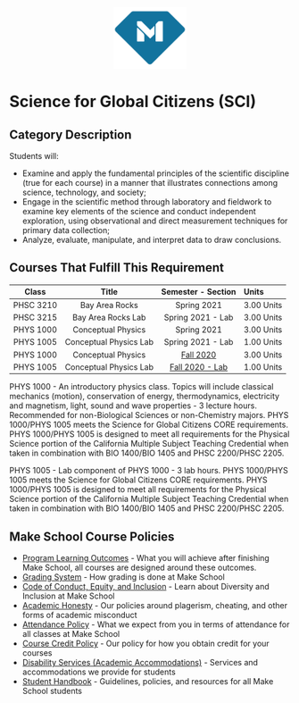 <p align="center">
  <a href="https://www.makeschool.com">
      <img alt="Make School Logo" src="./Web/logo-icononly.svg" height="110">
  </a>
</p>

# Science for Global Citizens (SCI)

## Category Description

Students will:

- Examine and apply the fundamental principles of the scientific discipline (true for each course) in a manner that illustrates connections among science, technology, and society;
- Engage in the scientific method through laboratory and fieldwork to examine key elements of the science and conduct independent exploration, using observational and direct measurement techniques for primary data collection;
- Analyze, evaluate, manipulate, and interpret data to draw conclusions.

## Courses That Fulfill This Requirement

| Class |          Title          |       Semester - Section       | Units |
|:-----:|:----------------------:|:---------------------------:|:--------|
|  PHSC 3210 |  Bay Area Rocks | Spring 2021 | 3.00 Units |
|  PHSC 3215 |  Bay Area Rocks Lab | Spring 2021 - Lab | 3.00 Units |
|  PHYS 1000 |  Conceptual Physics | Spring 2021 | 3.00 Units |
|  PHYS 1005 |  Conceptual Physics Lab | Spring 2021 - Lab | 1.00 Units |
|  PHYS 1000 |  Conceptual Physics | [Fall 2020] | 3.00 Units |
|  PHYS 1005 |  Conceptual Physics Lab | [Fall 2020 - Lab] | 1.00 Units |

PHYS 1000 - An introductory physics class. Topics will include classical mechanics (motion), conservation of energy, thermodynamics, electricity and magnetism, light, sound and wave properties - 3 lecture hours. Recommended for non-Biological Sciences or non-Chemistry majors. PHYS 1000/PHYS 1005 meets the Science for Global Citizens CORE requirements. PHYS 1000/PHYS 1005 is designed to meet all requirements for the Physical Science portion of the California Multiple Subject Teaching Credential when taken in combination with BIO 1400/BIO 1405 and PHSC 2200/PHSC 2205.

PHYS 1005 - Lab component of PHYS 1000 - 3 lab hours. PHYS 1000/PHYS 1005 meets the Science for Global Citizens CORE requirements. PHYS 1000/PHYS 1005 is designed to meet all requirements for the Physical Science portion of the California Multiple Subject Teaching Credential when taken in combination with BIO 1400/BIO 1405 and PHSC 2200/PHSC 2205.

[Fall 2020]:https://drive.google.com/file/d/19teAUBDpmKExxocpuzD0rrviup9aaZP3/view?usp=sharing

[Fall 2020 - Lab]:https://drive.google.com/file/d/1bTeR6JtlZ3jW6VIv8sAc2nC2WLeljP0u/view?usp=sharing

## Make School Course Policies

- [Program Learning Outcomes](https://make.sc/program-learning-outcomes) - What you will achieve after finishing Make School, all courses are designed around these outcomes.
- [Grading System](https://make.sc/grading-system) - How grading is done at Make School
- [Code of Conduct, Equity, and Inclusion](https://make.sc/code-of-conduct) - Learn about Diversity and Inclusion at Make School
- [Academic Honesty](https://make.sc/academic-honesty-policy) - Our policies around plagerism, cheating, and other forms of academic misconduct
- [Attendance Policy](https://make.sc/attendance-policy) - What we expect from you in terms of attendance for all classes at Make School
- [Course Credit Policy](https://make.sc/course-credit-policy) - Our policy for how you obtain credit for your courses
- [Disability Services (Academic Accommodations)](https://make.sc/disability-services) - Services and accommodations we provide for students
- [Student Handbook](https://make.sc/student-handbook) - Guidelines, policies, and resources for all Make School students
